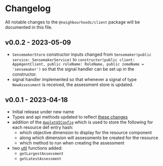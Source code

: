 # Changelog
All notable changes to the `@neighbourhoods/client` package will be documented in this file.

## v0.0.2 - 2023-05-09
- `SensemakerStore` constructor inputs changed from `Sensemaker(public service: SensemakerService)` to `constructor(public client: AppAgentClient, public roleName: RoleName, public zomeName = 'sensemaker')` so that the signal handler can be set up in the constructor.
- signal handler implemented so that whenever a signal of type `NewAssessment` is received, the assessment store is updated.
## v0.0.1 - 2023-04-18
- Initial release under new name
- Types and api methods updated to reflect [these changes](../CHANGELOG.md#v006-alpha---2023-04-18)
- addition of the [`AppletUIConfig`](./src/applet.ts) which is used to store the following for each resource def entry hash:
    - which objective dimension to display for the resource component
    - along which dimension will assessments be created for the resource
    - which method to run when creating the assessment
- two [util](./src/utils.ts) functions added: 
    - `getLargestAssessment`
    - `getLatestAssessment`